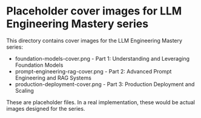 # Placeholder cover images for LLM Engineering Mastery series

This directory contains cover images for the LLM Engineering Mastery series:

- foundation-models-cover.png - Part 1: Understanding and Leveraging Foundation Models
- prompt-engineering-rag-cover.png - Part 2: Advanced Prompt Engineering and RAG Systems  
- production-deployment-cover.png - Part 3: Production Deployment and Scaling

These are placeholder files. In a real implementation, these would be actual images designed for the series.
